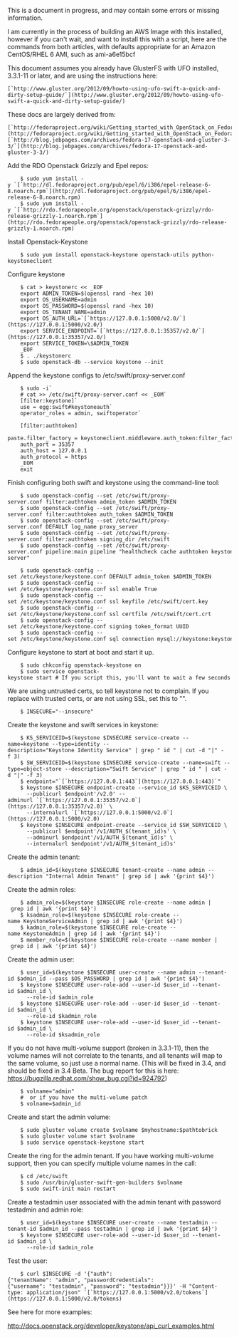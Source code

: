 This is a document in progress, and may contain some errors or missing information.

I am currently in the process of building an AWS Image with this installed, however if you can't wait, and want to install this with a script, here are the commands from both articles, with defaults appropriate for an Amazon CentOS/RHEL 6 AMI, such as ami-a6e15bcf

This document assumes you already have GlusterFS with UFO installed, 3.3.1-11 or later, and are using the instructions here:

	[`http://www.gluster.org/2012/09/howto-using-ufo-swift-a-quick-and-dirty-setup-guide/`](http://www.gluster.org/2012/09/howto-using-ufo-swift-a-quick-and-dirty-setup-guide/)

These docs are largely derived from:

	[`http://fedoraproject.org/wiki/Getting_started_with_OpenStack_on_Fedora_17#Initial_Keystone_setup`](http://fedoraproject.org/wiki/Getting_started_with_OpenStack_on_Fedora_17#Initial_Keystone_setup)
	[`http://blog.jebpages.com/archives/fedora-17-openstack-and-gluster-3-3/`](http://blog.jebpages.com/archives/fedora-17-openstack-and-gluster-3-3/)

Add the RDO Openstack Grizzly and Epel repos:

		$ sudo yum install -y `[`http://dl.fedoraproject.org/pub/epel/6/i386/epel-release-6-8.noarch.rpm`](http://dl.fedoraproject.org/pub/epel/6/i386/epel-release-6-8.noarch.rpm)
		$ sudo yum install -y `[`http://rdo.fedorapeople.org/openstack/openstack-grizzly/rdo-release-grizzly-1.noarch.rpm`](http://rdo.fedorapeople.org/openstack/openstack-grizzly/rdo-release-grizzly-1.noarch.rpm)

Install Openstack-Keystone

		$ sudo yum install openstack-keystone openstack-utils python-keystoneclient

Configure keystone

		$ cat > keystonerc << _EOF
		export ADMIN_TOKEN=$(openssl rand -hex 10)
		export OS_USERNAME=admin
		export OS_PASSWORD=$(openssl rand -hex 10)
		export OS_TENANT_NAME=admin
		export OS_AUTH_URL=`[`https://127.0.0.1:5000/v2.0/`](https://127.0.0.1:5000/v2.0/)
		export SERVICE_ENDPOINT=`[`https://127.0.0.1:35357/v2.0/`](https://127.0.0.1:35357/v2.0/)
		export SERVICE_TOKEN=\$ADMIN_TOKEN
		_EOF
		$ . ./keystonerc
		$ sudo openstack-db --service keystone --init

Append the keystone configs to /etc/swift/proxy-server.conf

		$ sudo -i`
		# cat >> /etc/swift/proxy-server.conf << _EOM`
		[filter:keystone]`
		use = egg:swift#keystoneauth`
		operator_roles = admin, swiftoperator`
		
		[filter:authtoken]
		paste.filter_factory = keystoneclient.middleware.auth_token:filter_factory
		auth_port = 35357
		auth_host = 127.0.0.1
		auth_protocol = https
		_EOM
		exit

Finish configuring both swift and keystone using the command-line tool:

		$ sudo openstack-config --set /etc/swift/proxy-server.conf filter:authtoken admin_token $ADMIN_TOKEN
		$ sudo openstack-config --set /etc/swift/proxy-server.conf filter:authtoken auth_token $ADMIN_TOKEN
		$ sudo openstack-config --set /etc/swift/proxy-server.conf DEFAULT log_name proxy_server
		$ sudo openstack-config --set /etc/swift/proxy-server.conf filter:authtoken signing_dir /etc/swift
		$ sudo openstack-config --set /etc/swift/proxy-server.conf pipeline:main pipeline "healthcheck cache authtoken keystone proxy-server"

		$ sudo openstack-config --set /etc/keystone/keystone.conf DEFAULT admin_token $ADMIN_TOKEN
		$ sudo openstack-config --set /etc/keystone/keystone.conf ssl enable True
		$ sudo openstack-config --set /etc/keystone/keystone.conf ssl keyfile /etc/swift/cert.key
		$ sudo openstack-config --set /etc/keystone/keystone.conf ssl certfile /etc/swift/cert.crt
		$ sudo openstack-config --set /etc/keystone/keystone.conf signing token_format UUID
		$ sudo openstack-config --set /etc/keystone/keystone.conf sql connection mysql://keystone:keystone@127.0.0.1/keystone

Configure keystone to start at boot and start it up.

		$ sudo chkconfig openstack-keystone on
		$ sudo service openstack-keystone start # If you script this, you'll want to wait a few seconds to start using it

We are using untrusted certs, so tell keystone not to complain. If you replace with trusted certs, or are not using SSL, set this to "".

		$ INSECURE="--insecure"

Create the keystone and swift services in keystone:

		$ KS_SERVICEID=$(keystone $INSECURE service-create --name=keystone --type=identity --description="Keystone Identity Service" | grep " id " | cut -d "|" -f 3)
		$ SW_SERVICEID=$(keystone $INSECURE service-create --name=swift --type=object-store --description="Swift Service" | grep " id " | cut -d "|" -f 3)
		$ endpoint="`[`https://127.0.0.1:443`](https://127.0.0.1:443)`"
		$ keystone $INSECURE endpoint-create --service_id $KS_SERVICEID \
		  --publicurl $endpoint'/v2.0' --adminurl `[`https://127.0.0.1:35357/v2.0`](https://127.0.0.1:35357/v2.0)` \
		  --internalurl `[`https://127.0.0.1:5000/v2.0`](https://127.0.0.1:5000/v2.0)
		$ keystone $INSECURE endpoint-create --service_id $SW_SERVICEID \
		  --publicurl $endpoint'/v1/AUTH_$(tenant_id)s' \
		  --adminurl $endpoint'/v1/AUTH_$(tenant_id)s' \
		  --internalurl $endpoint'/v1/AUTH_$(tenant_id)s'

Create the admin tenant:

		$ admin_id=$(keystone $INSECURE tenant-create --name admin --description "Internal Admin Tenant" | grep id | awk '{print $4}')

Create the admin roles:

		$ admin_role=$(keystone $INSECURE role-create --name admin | grep id | awk '{print $4}')
		$ ksadmin_role=$(keystone $INSECURE role-create --name KeystoneServiceAdmin | grep id | awk '{print $4}')
		$ kadmin_role=$(keystone $INSECURE role-create --name KeystoneAdmin | grep id | awk '{print $4}')
		$ member_role=$(keystone $INSECURE role-create --name member | grep id | awk '{print $4}')

Create the admin user:

		$ user_id=$(keystone $INSECURE user-create --name admin --tenant-id $admin_id --pass $OS_PASSWORD | grep id | awk '{print $4}')
		$ keystone $INSECURE user-role-add --user-id $user_id --tenant-id $admin_id \
		  --role-id $admin_role
		$ keystone $INSECURE user-role-add --user-id $user_id --tenant-id $admin_id \
		  --role-id $kadmin_role
		$ keystone $INSECURE user-role-add --user-id $user_id --tenant-id $admin_id \
		  --role-id $ksadmin_role

If you do not have multi-volume support (broken in 3.3.1-11), then the volume names will not correlate to the tenants, and all tenants will map to the same volume, so just use a normal name. (This will be fixed in 3.4, and should be fixed in 3.4 Beta. The bug report for this is here: <https://bugzilla.redhat.com/show_bug.cgi?id=924792>)

		$ volname="admin"
		#  or if you have the multi-volume patch
		$ volname=$admin_id

Create and start the admin volume:

		$ sudo gluster volume create $volname $myhostname:$pathtobrick
		$ sudo gluster volume start $volname
		$ sudo service openstack-keystone start

Create the ring for the admin tenant. If you have working multi-volume support, then you can specify multiple volume names in the call:

		$ cd /etc/swift
		$ sudo /usr/bin/gluster-swift-gen-builders $volname
		$ sudo swift-init main restart

Create a testadmin user associated with the admin tenant with password testadmin and admin role:

		$ user_id=$(keystone $INSECURE user-create --name testadmin --tenant-id $admin_id --pass testadmin | grep id | awk '{print $4}')
		$ keystone $INSECURE user-role-add --user-id $user_id --tenant-id $admin_id \
		  --role-id $admin_role

Test the user:

		$ curl $INSECURE -d '{"auth":{"tenantName": "admin", "passwordCredentials":{"username": "testadmin", "password": "testadmin"}}}' -H "Content-type: application/json" `[`https://127.0.0.1:5000/v2.0/tokens`](https://127.0.0.1:5000/v2.0/tokens)

See here for more examples:

<http://docs.openstack.org/developer/keystone/api_curl_examples.html>